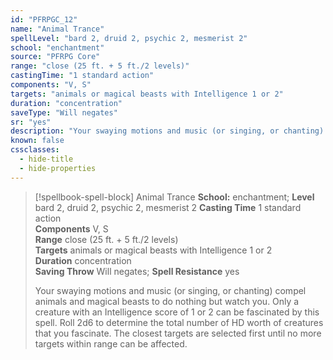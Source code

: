 ```yaml
---
id: "PFRPGC_12"
name: "Animal Trance"
spellLevel: "bard 2, druid 2, psychic 2, mesmerist 2"
school: "enchantment"
source: "PFRPG Core"
range: "close (25 ft. + 5 ft./2 levels)"
castingTime: "1 standard action"
components: "V, S"
targets: "animals or magical beasts with Intelligence 1 or 2"
duration: "concentration"
saveType: "Will negates"
sr: "yes"
description: "Your swaying motions and music (or singing, or chanting) compel animals and magical beasts to do nothing but watch you. Only a creature with an Intelligence score of 1 or 2 can be fascinated by this spell. Roll 2d6 to determine the total number of HD worth of creatures that you fascinate. The closest targets are selected first until no more targets within range can be affected."
known: false
cssclasses:
  - hide-title
  - hide-properties
---
```


> [!spellbook-spell-block] Animal Trance
> **School:** enchantment; **Level** bard 2, druid 2, psychic 2, mesmerist 2
> **Casting Time** 1 standard action  
> **Components** V, S  
> **Range** close (25 ft. + 5 ft./2 levels)  
> **Targets** animals or magical beasts with Intelligence 1 or 2  
> **Duration** concentration  
> **Saving Throw** Will negates; **Spell Resistance** yes
> 
> Your swaying motions and music (or singing, or chanting) compel animals and magical beasts to do nothing but watch you. Only a creature with an Intelligence score of 1 or 2 can be fascinated by this spell. Roll 2d6 to determine the total number of HD worth of creatures that you fascinate. The closest targets are selected first until no more targets within range can be affected.